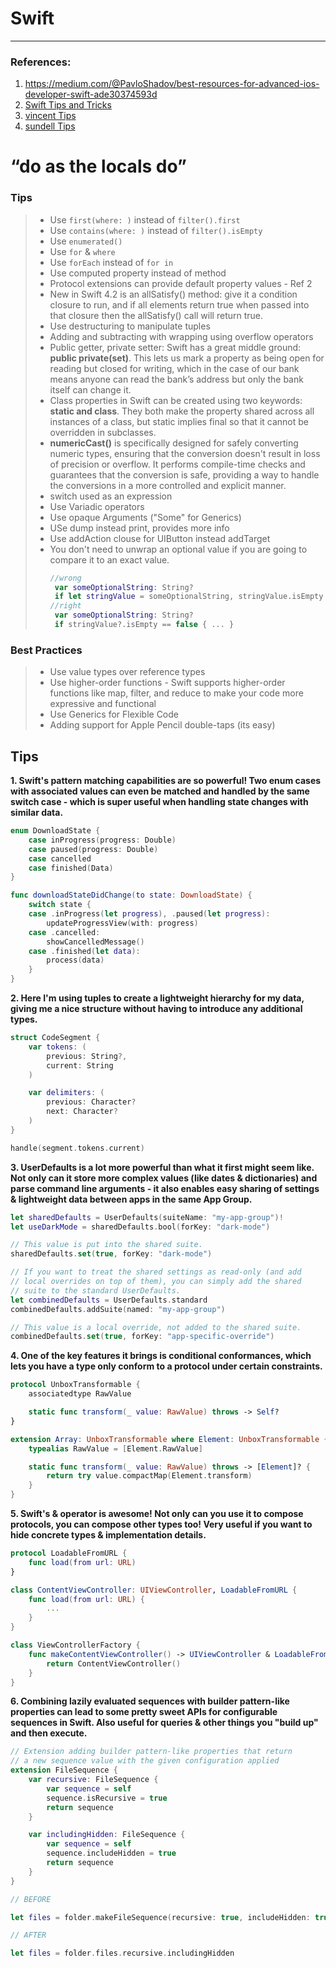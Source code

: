 # Swift

---

### References:
1. https://medium.com/@PavloShadov/best-resources-for-advanced-ios-developer-swift-ade30374593d
2. [Swift Tips and Tricks](https://www.hackingwithswift.com/articles/106/10-quick-swift-tips)
3. [vincent Tips](https://www.swiftwithvincent.com/tips)
4. [sundell Tips](https://github.com/JohnSundell/SwiftTips)

# “do as the locals do”

### Tips
> - Use `first(where: )` instead of `filter().first`
> - Use `contains(where: )` instead of `filter().isEmpty`
> - Use `enumerated()`
> - Use `for` & `where`
> - Use `forEach` instead of `for in`
> - Use computed property instead of method
> - Protocol extensions can provide default property values - Ref 2
> - New in Swift 4.2 is an allSatisfy() method: give it a condition closure to run, and if all elements return true when passed into that closure then the allSatisfy() call will return true.
> - Use destructuring to manipulate tuples
> - Adding and subtracting with wrapping using overflow operators
> - Public getter, private setter: Swift has a great middle ground: **public private(set)**. This lets us mark a property as being open for reading but closed for writing, which in the case of our bank means anyone can read the bank’s address but only the bank itself can change it.
> - Class properties in Swift can be created using two keywords: **static and class**. They both make the property shared across all instances of a class, but static implies final so that it cannot be overridden in subclasses.
> - **numericCast()** is specifically designed for safely converting numeric types, ensuring that the conversion doesn't result in loss of precision or overflow. It performs compile-time checks and guarantees that the conversion is safe, providing a way to handle the conversions in a more controlled and explicit manner.
> - switch used as an expression
> - Use Variadic operators
> - Use opaque Arguments ("Some" for Generics)
> - USe dump instead print, provides more info
> - Use addAction clouse for UIButton instead addTarget
> - You don't need to unwrap an optional value if you are going to compare it to an exact value.
>   ```swift
>   //wrong
>    var someOptionalString: String?
>    if let stringValue = someOptionalString, stringValue.isEmpty { ... }
>   //right
>    var someOptionalString: String?
>    if stringValue?.isEmpty == false { ... }
>   ```

### Best Practices
> - Use value types over reference types
> - Use higher-order functions - Swift supports higher-order functions like map, filter, and reduce to make your code more expressive and functional
> - Use Generics for Flexible Code
> - Adding support for Apple Pencil double-taps (its easy)

## Tips
**1. Swift's pattern matching capabilities are so powerful! Two enum cases with associated values can even be matched and handled by the same switch case - which is super useful when handling state changes with similar data.**
```swift
enum DownloadState {
    case inProgress(progress: Double)
    case paused(progress: Double)
    case cancelled
    case finished(Data)
}

func downloadStateDidChange(to state: DownloadState) {
    switch state {
    case .inProgress(let progress), .paused(let progress):
        updateProgressView(with: progress)
    case .cancelled:
        showCancelledMessage()
    case .finished(let data):
        process(data)
    }
}
```

**2. Here I'm using tuples to create a lightweight hierarchy for my data, giving me a nice structure without having to introduce any additional types.**
```swift
struct CodeSegment {
    var tokens: (
        previous: String?,
        current: String
    )

    var delimiters: (
        previous: Character?
        next: Character?
    )
}

handle(segment.tokens.current)
```
**3. UserDefaults is a lot more powerful than what it first might seem like. Not only can it store more complex values (like dates & dictionaries) and parse command line arguments - it also enables easy sharing of settings & lightweight data between apps in the same App Group.**
```swift
let sharedDefaults = UserDefaults(suiteName: "my-app-group")!
let useDarkMode = sharedDefaults.bool(forKey: "dark-mode")

// This value is put into the shared suite.
sharedDefaults.set(true, forKey: "dark-mode")

// If you want to treat the shared settings as read-only (and add
// local overrides on top of them), you can simply add the shared
// suite to the standard UserDefaults.
let combinedDefaults = UserDefaults.standard
combinedDefaults.addSuite(named: "my-app-group")

// This value is a local override, not added to the shared suite.
combinedDefaults.set(true, forKey: "app-specific-override")
```
**4. One of the key features it brings is conditional conformances, which lets you have a type only conform to a protocol under certain constraints.**
```swift
protocol UnboxTransformable {
    associatedtype RawValue

    static func transform(_ value: RawValue) throws -> Self?
}

extension Array: UnboxTransformable where Element: UnboxTransformable {
    typealias RawValue = [Element.RawValue]

    static func transform(_ value: RawValue) throws -> [Element]? {
        return try value.compactMap(Element.transform)
    }
}
```
**5. Swift's & operator is awesome! Not only can you use it to compose protocols, you can compose other types too! Very useful if you want to hide concrete types & implementation details.**
```swift
protocol LoadableFromURL {
    func load(from url: URL)
}

class ContentViewController: UIViewController, LoadableFromURL {
    func load(from url: URL) {
        ...
    }
}

class ViewControllerFactory {
    func makeContentViewController() -> UIViewController & LoadableFromURL {
        return ContentViewController()
    }
}
```
**6. Combining lazily evaluated sequences with builder pattern-like properties can lead to some pretty sweet APIs for configurable sequences in Swift.
Also useful for queries & other things you "build up" and then execute.**
```swift
// Extension adding builder pattern-like properties that return
// a new sequence value with the given configuration applied
extension FileSequence {
    var recursive: FileSequence {
        var sequence = self
        sequence.isRecursive = true
        return sequence
    }

    var includingHidden: FileSequence {
        var sequence = self
        sequence.includeHidden = true
        return sequence
    }
}

// BEFORE

let files = folder.makeFileSequence(recursive: true, includeHidden: true)

// AFTER

let files = folder.files.recursive.includingHidden
```



